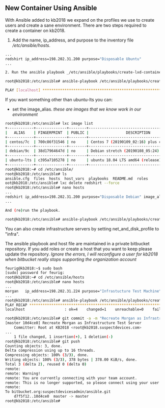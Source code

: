<!-- TaskAddLxdContinerWithAnsible, Version: 9, Modified: 2019/03/23, Author: feurig -->
## New Container Using Ansible 

With Ansible added to kb2018 we expand on the profiles we use to create users and create a sane environment. There are two steps required to create a container on kb2018. 

1. Add the name, ip_address, and purpose to the inventory file _/etc/ansible/hosts_.

```sh
...
redshirt ip_address=198.202.31.200 purpose="Disposable Ubuntu"
...

2. Run the ansible playbook _/etc/ansible/playbooks/create-lxd-containers.yml_

root@kb2018:/etc/ansible# ansible-playbook /etc/ansible/playbooks/create-lxd-containers.yml

PLAY [localhost] ********************************************************************************************************************************************************************
```

If you want something other than ubuntu-lts you can:
* set the image_alias. _these are images that we know work in our environment_

```sh
root@kb2018:/etc/ansible# lxc image list
+------------+--------------+--------+---------------------------------------------+--------+----------+-------------------------------+
|   ALIAS    | FINGERPRINT  | PUBLIC |                 DESCRIPTION                 |  ARCH  |   SIZE   |          UPLOAD DATE          |
+------------+--------------+--------+---------------------------------------------+--------+----------+-------------------------------+
| centos/7c  | 700c86f31546 | no     | Centos 7 (20190109_02:16) plus cloud        | x86_64 | 172.49MB | Mar 21, 2019 at 1:54am (UTC)  |
+------------+--------------+--------+---------------------------------------------+--------+----------+-------------------------------+
| debian/9c  | 38d17964647d | no     | Debian stretch (20190108_05:24) plus cloud  | x86_64 | 227.58MB | Mar 19, 2019 at 5:57am (UTC)  |
+------------+--------------+--------+---------------------------------------------+--------+----------+-------------------------------+
| ubuntu-lts | c395a7105278 | no     | ubuntu 18.04 LTS amd64 (release) (20180911) | x86_64 | 173.98MB | Sep 29, 2018 at 11:50pm (UTC) |
+------------+--------------+--------+---------------------------------------------+--------+----------+-------------------------------+
root@kb2018:~# cd /etc/ansible/
root@kb2018:/etc/ansible# ls
ansible.cfg  files  hosts  host_vars  playbooks  README.md  roles
oot@kb2018:/etc/ansible# lxc delete redshirt --force
root@kb2018:/etc/ansible# nano hosts 
...
redshirt ip_address=198.202.31.200 purpose="Disposable Debian" image_alias="debian/9c"
...

And (re)run the playbook.

root@kb2018:/etc/ansible# ansible-playbook /etc/ansible/playbooks/create-lxd-containers.yml
```	

You can also create infrastructure servers by setting net_and_disk_profile to "infra".

The ansible playbook and host file are maintained in a private bitbucket repository. If you add roles or create a host that you want to keep please update the repository.  _Ignore the errors, I will reconfigure a user for kb2018 when bitbucket really stops supporting the organization account_
```sh	
feurig@kb2018:~$ sudo bash
[sudo] password for feurig: 
root@kb2018:~# cd /etc/ansible/hosts
root@kb2018:/etc/ansible# nano hosts
...
morgan   ip_address=198.202.31.224 purpose="Infrastucture Test Machine" net_and_disk_profile="infra"
...
root@kb2018:/etc/ansible# ansible-playbook /etc/ansible/playbooks/create-lxd-containers.yml 
PLAY RECAP **************************************************************************************************************************************************************************
localhost                  : ok=4    changed=1    unreachable=0    failed=0   

root@kb2018:/etc/ansible# git commit -a -m "Recreate Morgan as Infrastructure Test Server"
[master 10d4ce0] Recreate Morgan as Infrastructure Test Server
	Committer: Root at KB2018 <root@kb2018.suspectdevices.com>
...
	1 file changed, 1 insertion(+), 1 deletion(-)
root@kb2018:/etc/ansible# git push
Counting objects: 3, done.
Delta compression using up to 16 threads.
Compressing objects: 100% (3/3), done.
Writing objects: 100% (3/3), 378 bytes | 378.00 KiB/s, done.
Total 3 (delta 2), reused 0 (delta 0)
remote: 
remote: Warning!
remote: You are currently connecting with your team account.
remote: This is no longer supported, so please connect using your user account.
remote: 
To bitbucket.org:suspectdevicesadmin/ansible.git
	d7f5f12..10d4ce0  master -> master
root@kb2018:/etc/ansible# 
```